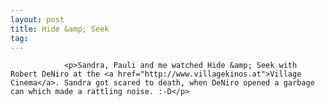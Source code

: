 ```yaml
---
layout: post
title: Hide &amp; Seek
tag: 
---
```



                <p>Sandra, Pauli and me watched Hide &amp; Seek with Robert DeNiro at the <a href="http://www.villagekinos.at">Village Cinema</a>. Sandra got scared to death, when DeNiro opened a garbage can which made a rattling noise. :-D</p>
            
